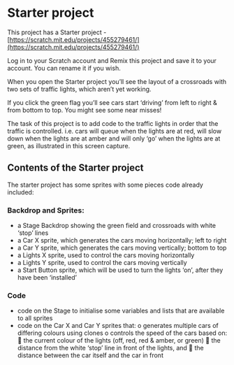 # Starter project

This project has a Starter project - [https://scratch.mit.edu/projects/455279461/](https://scratch.mit.edu/projects/455279461/)

Log in to your Scratch account and Remix this project and save it to your account. You can rename it if you wish.

When you open the Starter project you’ll see the layout of a crossroads with two sets of traffic lights, which aren’t yet working.

If you click the green flag you’ll see cars start ‘driving’ from left to right & from bottom to top. You might see some near misses!



The task of this project is to add code to the traffic lights in order that the traffic is controlled. i.e. cars will queue when the lights are at red, will slow down when the lights are at amber and will only ‘go’ when the lights are at green, as illustrated in this screen capture.



## Contents of the Starter project

The starter project has some sprites with some pieces code already included:

### Backdrop and Sprites:

* a Stage Backdrop showing the green field and crossroads with white ‘stop’ lines
* a Car X sprite, which generates the cars moving horizontally; left to right
* a Car Y sprite, which generates the cars moving vertically; bottom to top
* a Lights X sprite, used to control the cars moving horizontally
* a Lights Y sprite, used to control the cars moving vertically
* a Start Button sprite, which will be used to turn the lights ‘on’, after they have been ‘installed’

### Code

* code on the Stage to initialise some variables and lists that are available to all sprites
* code on the Car X and Car Y sprites that:
o generates multiple cars of differing colours using clones
o controls the speed of the cars based on:
 the current colour of the lights (off, red, red & amber, or green)
 the distance from the white ‘stop’ line in front of the lights, and
 the distance between the car itself and the car in front